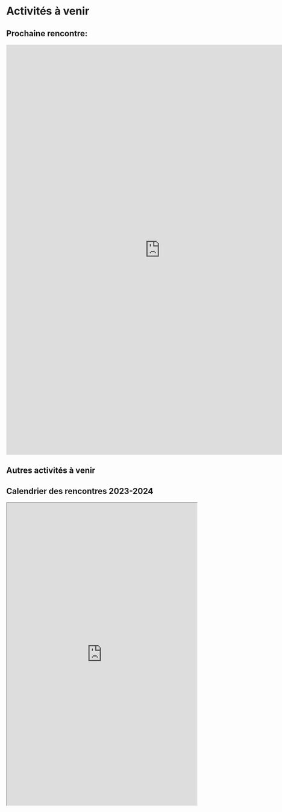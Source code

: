 

# Activités à venir

## Prochaine rencontre:

<iframe src="https://docs.google.com/presentation/d/e/2PACX-1vQB_csXtTuaq8_MLnfpFaYdzP8pdbX97GDu86SzzI0qhtGYYXTHPJhKYRxdesdgfw/embed?start=false&loop=false&delayms=3000" frameborder="0" width="816" height="1085" allowfullscreen="false" mozallowfullscreen="false" webkitallowfullscreen="false"></iframe>


## Autres activités à venir



## Calendrier des rencontres 2023-2024

<iframe width='100%' height='800' src="https://docs.google.com/document/d/e/2PACX-1vQYReB5Sods5ndNUKAyqDNttCV3MN169qp8sUDv7Jf7H416MRYQnSkeAKLgTx1R4Q/pub?embedded=true"> display:block;</iframe>
